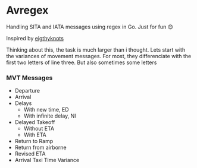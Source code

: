 # Avregex
Handling SITA and IATA messages using regex in Go. Just for fun 😊

Inspired by [eigthyknots](https://gist.github.com/eightyknots/4372d1166a192d5e9754)

Thinking about this, the task is much larger than i thought. Lets start with the variances of movement messages. For most, they differenciate with the first two letters of line three. But also sometimes some letters 
### MVT Messages
- Departure
- Arrival
- Delays
  - With new time, ED
  - With infinite delay, NI
- Delayed Takeoff
  - Without ETA
  - With ETA
- Return to Ramp
- Return from airborne
- Revised ETA
- Arrival Taxi Time Variance
